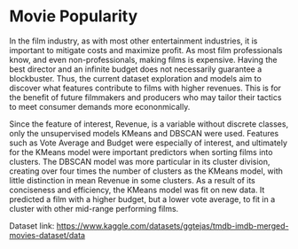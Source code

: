 # Movie Popularity

In the film industry, as with most other entertainment industries, it is important to mitigate costs and maximize profit. As most film professionals know, and even non-professionals, making films is expensive. Having the best director and an infinite budget does not necessarily guarantee a blockbuster. Thus, the current dataset exploration and models aim to discover what features contribute to films with higher revenues. This is for the benefit of future filmmakers and producers who may tailor their tactics to meet consumer demands more econonmically. 

Since the feature of interest, Revenue, is a variable without discrete classes, only the unsupervised models KMeans and DBSCAN were used. Features such as Vote Average and Budget were especially of interest, and ultimately for the KMeans model were important predictors when sorting films into clusters. The DBSCAN model was more particular in its cluster division, creating over four times the number of clusters as the KMeans model, with little distinction in mean Revenue in some clusters. As a result of its conciseness and efficiency, the KMeans model was fit on new data. It predicted a film with a higher budget, but a lower vote average, to fit in a cluster with other mid-range performing films. 

Dataset link: https://www.kaggle.com/datasets/ggtejas/tmdb-imdb-merged-movies-dataset/data
